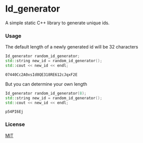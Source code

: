# Id_generator
A simple static C++ library to generate unique ids.

### Usage
The default length of a newly generated id will be 32 characters
```c++
Id_generator random_id_generator;
std::string new_id = random_id_generator();
std::cout << new_id << endl;
```
```
07440Cc2A0xsId0QE318RE612cJqxF2E
```
But you can determine your own length
```c++
Id_generator random_id_generator(8);
std::string new_id = random_id_generator();
std::cout << new_id << endl;
```
```
p54PI6Ej
```

### License
[MIT](https://choosealicense.com/licenses/mit/)
